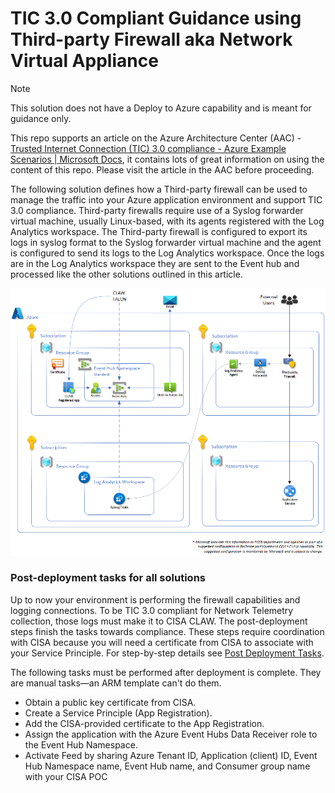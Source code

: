# TIC 3.0 Compliant Guidance using Third-party Firewall aka Network Virtual Appliance
> [!NOTE]
> This solution does not have a Deploy to Azure capability and is meant for guidance only.

This repo supports an article on the Azure Architecture Center (AAC) - [Trusted Internet Connection (TIC) 3.0 compliance - Azure Example Scenarios | Microsoft Docs](https://docs.microsoft.com/en-us/azure/architecture/example-scenario/security/trusted-internet-connections), it contains lots of great information on using the content of this repo. Please visit the article in the AAC before proceeding.

The following solution defines how a Third-party firewall can be used to manage the traffic into your Azure application environment and support TIC 3.0 compliance. Third-party firewalls require use of a Syslog forwarder virtual machine, usually Linux-based, with its agents registered with the Log Analytics workspace. The Third-party firewall is configured to export its logs in syslog format to the Syslog forwarder virtual machine and the agent is configured to send its logs to the Log Analytics workspace. Once the logs are in the Log Analytics workspace they are sent to the Event hub and processed like the other solutions outlined in this article.

![TIC 3.0 compliance using Azure Firewall and Application Service](https://raw.githubusercontent.com/Azure/trusted-internet-connection/main/Architecture/Images/trusted-internet-connections-architecture-NVA.png)

### Post-deployment tasks for all solutions

Up to now your environment is performing the firewall capabilities and logging connections. To be TIC 3.0 compliant for Network Telemetry collection, those logs must make it to CISA CLAW. The post-deployment steps finish the tasks towards compliance. These steps require coordination with CISA because you will need a certificate from CISA to associate with your Service Principle. For step-by-step details see [Post Deployment Tasks](https://github.com/Azure/trusted-internet-connection/tree/main/Architecture/Post-Deployment-Tasks).

The following tasks must be performed after deployment is complete. They are manual tasks—an ARM template can't do them.

- Obtain a public key certificate from CISA. 
- Create a Service Principle (App Registration).
- Add the CISA-provided certificate to the App Registration.
- Assign the application with the Azure Event Hubs Data Receiver role to the Event Hub Namespace.
- Activate Feed by sharing Azure Tenant ID, Application (client) ID, Event Hub Namespace name, Event Hub name, and Consumer group name with your CISA POC
